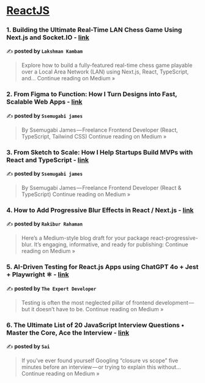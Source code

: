 
<h1><a href=https://medium.com/tag/reactjs/recommended target="_blank" rel="noopener noreferrer">ReactJS</a></h1>
<h3>1. Building the Ultimate Real-Time LAN Chess Game Using Next.js and Socket.IO - <a href="https://lakshmankambam.medium.com/building-the-ultimate-real-time-lan-chess-game-using-next-js-and-socket-io-a5d81856d6d7?source=rss------reactjs-5" target="_blank" rel="noopener noreferrer">link</a></h3>

✍️ **posted by `Lakshman Kambam`**

<blockquote>Explore how to build a fully-featured real-time chess game playable over a Local Area Network (LAN) using Next.js, React, TypeScript, and…
Continue reading on Medium »</blockquote>

<h3>2.  From Figma to Function: How I Turn Designs into Fast, Scalable Web Apps - <a href="https://medium.com/@semugabijamws1223/from-figma-to-function-how-i-turn-designs-into-fast-scalable-web-apps-cc2bf7a385cc?source=rss------reactjs-5" target="_blank" rel="noopener noreferrer">link</a></h3>

✍️ **posted by `Ssemugabi james`**

<blockquote>By Ssemugabi James — Freelance Frontend Developer (React, TypeScript, Tailwind CSS)
Continue reading on Medium »</blockquote>

<h3>3.  From Sketch to Scale: How I Help Startups Build MVPs with React and TypeScript - <a href="https://medium.com/@semugabijamws1223/from-sketch-to-scale-how-i-help-startups-build-mvps-with-react-and-typescript-b62ed3f92620?source=rss------reactjs-5" target="_blank" rel="noopener noreferrer">link</a></h3>

✍️ **posted by `Ssemugabi james`**

<blockquote>By Ssemugabi James — Freelance Frontend Developer (React & TypeScript)
Continue reading on Medium »</blockquote>

<h3>4. How to Add Progressive Blur Effects in React / Next.js - <a href="https://medium.com/@rakiburrahaman560/how-to-add-progressive-blur-effects-in-react-next-js-558ae37285b6?source=rss------reactjs-5" target="_blank" rel="noopener noreferrer">link</a></h3>

✍️ **posted by `Rakibur Rahaman`**

<blockquote>Here’s a Medium-style blog draft for your package react-progressive-blur. It’s engaging, informative, and ready for publishing:
Continue reading on Medium »</blockquote>

<h3>5.  AI-Driven Testing for React.js Apps using ChatGPT 4o + Jest + Playwright ⚛️ - <a href="https://the-expert-developer.medium.com/ai-driven-testing-for-react-js-apps-using-chatgpt-4o-jest-playwright-%EF%B8%8F-9414d069f075?source=rss------reactjs-5" target="_blank" rel="noopener noreferrer">link</a></h3>

✍️ **posted by `The Expert Developer`**

<blockquote>Testing is often the most neglected pillar of frontend development — but it doesn’t have to be.
Continue reading on Medium »</blockquote>

<h3>6. The Ultimate List of 20 JavaScript Interview Questions • Master the Core, Ace the Interview - <a href="https://saicsk579.medium.com/the-ultimate-list-of-20-javascript-interview-questions-master-the-core-ace-the-interview-ca68ad7236e2?source=rss------reactjs-5" target="_blank" rel="noopener noreferrer">link</a></h3>

✍️ **posted by `Sai`**

<blockquote>If you’ve ever found yourself Googling “closure vs scope” five minutes before an interview — or trying to explain this without…
Continue reading on Medium »</blockquote>

